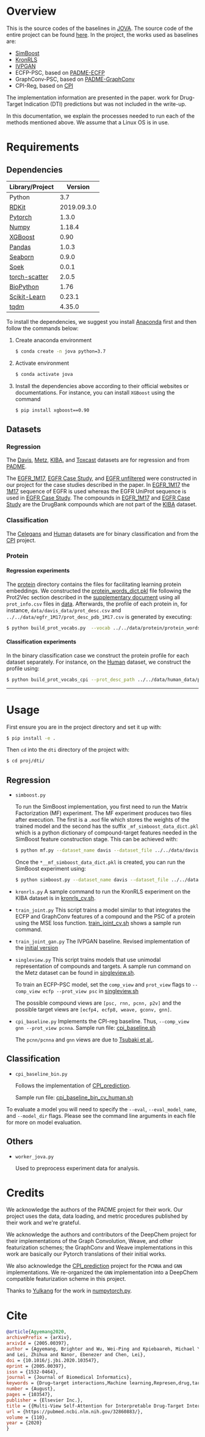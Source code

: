 #  Overview
This is the source codes of the baselines in [JOVA](https://pubmed.ncbi.nlm.nih.gov/32860883/). The source code of the entire project can be found [here](https://github.com/bbrighttaer/jova). In the project, the works used as baselines are:
- [SimBoost](https://www.ncbi.nlm.nih.gov/pmc/articles/PMC5395521/)
- [KronRLS](https://academic.oup.com/bib/article/16/2/325/246479)
- [IVPGAN](https://ieeexplore.ieee.org/document/9067510)
- ECFP-PSC, based on [PADME-ECFP](https://arxiv.org/abs/1807.09741)
- GraphConv-PSC, based on [PADME-GraphConv](https://arxiv.org/abs/1807.09741)
- CPI-Reg, based on [CPI](https://academic.oup.com/bioinformatics/article/35/2/309/5050020)

The implementation information are presented in the paper.
work for Drug-Target Indication (DTI) predictions but was not included in the 
write-up.

In this documentation, we explain the processes needed to run each of the methods mentioned above.
We assume that a Linux OS is in use.

# Requirements
## Dependencies

| Library/Project                                              | Version     |
|--------------------------------------------------------------|-------------|
| Python                                                       | 3.7         |
| [RDKit](https://anaconda.org/rdkit/rdkit)                    | 2019.09.3.0 |
| [Pytorch](https://pytorch.org/get-started/locally/)          | 1.3.0       |
| [Numpy](https://pypi.org/project/numpy/)                     | 1.18.4      |
| [XGBoost](https://pypi.org/project/xgboost/)                 | 0.90        |
| [Pandas](https://pypi.org/project/pandas/)                   | 1.0.3       |
| [Seaborn](https://pypi.org/project/seaborn/)                 | 0.9.0       |
| [Soek](https://github.com/bbrighttaer/soek)                  | 0.0.1       |
| [torch-scatter](https://github.com/rusty1s/pytorch_scatter)  | 2.0.5       |
| [BioPython](https://biopython.org/wiki/Download)             | 1.76        |
| [Scikit-Learn](https://scikit-learn.org/stable/install.html) | 0.23.1       |
| [tqdm](https://github.com/tqdm/tqdm)                         | 4.35.0      |

To install the dependencies, we suggest you install 
[Anaconda](https://www.anaconda.com/products/individual) 
first and then follow the commands below:

1. Create anaconda environment
    ```bash
    $ conda create -n jova python=3.7
    ```
2. Activate environment
   ```bash
   $ conda activate jova
   ```
3. Install the dependencies above according to their official websites or documentations.
For instance, you can install `XGBoost` using the command
   ```bash
   $ pip install xgboost==0.90
   ```

## Datasets
### Regression
The [Davis](./data/davis_data), [Metz](./data/metz_data), [KIBA](./data/KIBA_data), 
and [Toxcast](./data/full_toxcast) datasets are for regression and from 
[PADME](https://github.com/simonfqy/PADME). 

The [EGFR_1M17](./data/egfr_1M17), [EGFR Case Study](./data/egfr_case_study), 
and [EGFR unfiltered](./data/egfr_unfiltered) were constructed in our project for
the case studies described in the paper. In [EGFR_1M17](./data/egfr_1M17) 
the [1M17](https://www.rcsb.org/structure/1M17) sequence of EGFR is used 
whereas the EGFR UniProt sequence is used in [EGFR Case Study](./data/egfr_case_study).
The compounds in [EGFR_1M17](./data/egfr_1M17) and [EGFR Case Study](./data/egfr_case_study) are
the DrugBank compounds which are not part of the [KIBA](./data/KIBA_data) dataset.

### Classification
The [Celegans](./data/celegans_data) and [Human](./data/human_data) datasets are for binary classification 
and from the [CPI](https://github.com/masashitsubaki/CPI_prediction) project.

### Protein
#### Regression experiments
The [protein](./data/protein) directory contains the files for facilitating learning protein embeddings.
We constructed the [protein_words_dict.pkl](./data/protein/protein_words_dict.pkl) file following the
Prot2Vec section described in the [supplementary document](./jova_paper_sup.pdf) using 
all `prot_info.csv` files in [data](./data). 
Afterwards, the profile of each protein in, for instance, `data/davis_data/prot_desc.csv`
 and `../../data/egfr_1M17/prot_desc_pdb_1M17.csv` is generated by executing:

```bash
$ python build_prot_vocabs.py  --vocab ../../data/protein/protein_words_dict.pkl --prot_desc_path ../../data/davis_data/prot_desc.csv --prot_desc_path ../../data/egfr_1M17/prot_desc_pdb_1M17.csv
```

#### Classification experiments
In the binary classification case we construct the protein profile for each dataset separately.
For instance, on the [Human](./data/human_data) dataset, we construct the profile using:
```bash
$ python build_prot_vocabs_cpi --prot_desc_path ../../data/human_data/prot_desc.csv
```
___

# Usage
First ensure you are in the project directory and set it up with:
```bash
$ pip install -e .
```

Then `cd` into the `dti` directory of the project with:
```bash
$ cd proj/dti/
```

## Regression
- `simboost.py`

    To run the SimBoost implementation, you first need to run the Matrix Factorization (MF) experiment.
    The MF experiment produces two files after execution. The first is a `.mod` file which stores the 
    weights of the trained model and the second has the suffix `_mf_simboost_data_dict.pkl` which is a 
    python dictionary of compound-target features needed in the SimBoost feature construction stage.
    This can be achieved with:
    ```bash
    $ python mf.py --dataset_name davis --dataset_file ../../data/davis_data/restructured.csv --prot_desc_path ../../data/davis_data/prot_desc.csv --comp_view ecfp8 --prot_view psc
    ```
    Once the `*__mf_simboost_data_dict.pkl` is created, you can run the SimBoost experiment
    using:
    ```bash
    $ python simboost.py --dataset_name davis --dataset_file ../../data/davis_data/restructured.csv --prot_desc_path ../../data/davis_data/prot_desc.csv --model_dir ./model_dir/davis --filter_threshold 6 --comp_view ecfp8 --prot_view psc --fold_num 5 --mf_simboost_data_dict davis_MF_kiba_ecfp8_psc_mf_simboost_data_dict.pkl
    ```
    
- `kronrls.py`
    A sample command to run the KronRLS experiment on the KIBA dataset is in [kronrls_cv.sh](./proj/dti/kronrls_cv.sh).
- `train_joint.py`
   This script trains a model similar to that integrates the ECFP and GraphConv features
   of a compound and the PSC of a protein using the MSE loss function. 
   [train_joint_cv.sh](./proj/dti/train_joint.py) shows a sample run command.
- `train_joint_gan.py`
   The IVPGAN baseline. Revised implementation of the [initial version](https://github.com/bbrighttaer/ivpgan/blob/master/proj/dti/train_joint_gan.py)
- `singleview.py`
   This script trains models that use unimodal representation of compounds and targets.
   A sample run command on the Metz dataset can be found in [singleview.sh](./proj/dti/singleview.sh).
   
   To train an ECFP-PSC model, set the `comp_view` and `prot_view` flags to `--comp_view ecfp --prot_view psc`
   in [singleview.sh](./proj/dti/singleview.sh)
   
   The possible compound views are `[psc, rnn, pcnn, p2v]` and the possible target views are
   `[ecfp4, ecfp8, weave, gconv, gnn]`. 
- `cpi_baseline.py`
   Implements the CPI-reg baseline. Thus, `--comp_view gnn --prot_view pcnna`.
   Sample run file: [cpi_baseline.sh](./proj/dti/cpi_baseline.sh)
   
   The `pcnn/pcnna` and `gnn` views are due to 
   [Tsubaki et al.](https://academic.oup.com/bioinformatics/article/35/2/309/5050020).

## Classification
- `cpi_baseline_bin.py`

   Follows the implementation of 
   [CPI_prediction](https://github.com/masashitsubaki/CPI_prediction).
   
   Sample run file: [cpi_baseline_bin_cv_human.sh](./proj/dti/cpi_baseline_bin_cv_human.sh)

To evaluate a model you will need to specify the `--eval`, `--eval_model_name`, and `--model_dir` flags.
Please see the command line arguments in each file for more on model evaluation.

## Others
- `worker_jova.py`
    
    Used to preprocess experiment data for analysis.
# Credits
We acknowledge the authors of the PADME project for their work. 
Our project uses the data, data loading, and metric procedures published by 
their work and we're grateful. 

We acknowledge the authors and contributors 
of the DeepChem project for their implementations of the Graph Convolution, Weave, 
and other featurization schemes; the GraphConv and Weave implementations in this 
work are basically our Pytorch translations of their initial works.

We also acknowledge the [CPI_prediction](https://github.com/masashitsubaki/CPI_prediction)
project for the `PCNNA` and `GNN` implementations. We re-organized the `GNN` implementation
into a DeepChem compatible featurization scheme in this project.

Thanks to [Yulkang](https://github.com/yulkang) for the work in 
[numpytorch.py](https://github.com/yulkang/pylabyk/blob/master/numpytorch.py).

# Cite
```bibtex
@article{Agyemang2020,
archivePrefix = {arXiv},
arxivId = {2005.00397},
author = {Agyemang, Brighter and Wu, Wei-Ping and Kpiebaareh, Michael Yelpengne 
and Lei, Zhihua and Nanor, Ebenezer and Chen, Lei},
doi = {10.1016/j.jbi.2020.103547},
eprint = {2005.00397},
issn = {1532-0464},
journal = {Journal of Biomedical Informatics},
keywords = {Drug–target interactions,Machine learning,Represen,drug,target interactions},
number = {August},
pages = {103547},
publisher = {Elsevier Inc.},
title = {{Multi-View Self-Attention for Interpretable Drug-Target Interaction Prediction}},
url = {https://pubmed.ncbi.nlm.nih.gov/32860883/},
volume = {110},
year = {2020}
}
```


